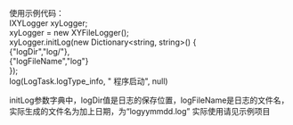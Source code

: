 使用示例代码：<br>
            IXYLogger xyLogger;<br>
            xyLogger = new XYFileLogger();<br>
            xyLogger.initLog(new Dictionary<string, string>() {<br>
            {"logDir","log/"},<br>
            {"logFileName","log"}<br>
            });<br>
            log(LogTask.logType_info, " 程序启动", null)<br>

initLog参数字典中，logDir值是日志的保存位置，logFileName是日志的文件名，实际生成的文件名为加上日期，为“logyymmdd.log”
实际使用请见示例项目
 
